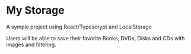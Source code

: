 # My Storage
A symple project using React/Typescrypt and LocalStorage

Users will be able to save their favorite Books, DVDs, Disks and CDs with images and filtering.
